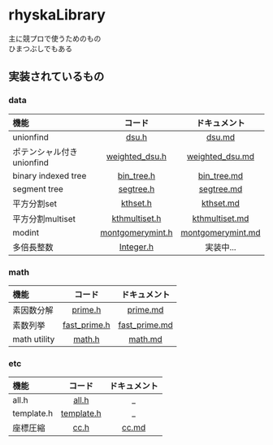 # rhyskaLibrary
主に競プロで使うためのもの  
ひまつぶしでもある
## 実装されているもの
### data
|機能|コード|ドキュメント|
|:--|:--:|:--:|
|unionfind|[dsu.h](src/data/dsu.h)|[dsu.md](docs/data/dsu.md)|
|ポテンシャル付きunionfind|[weighted_dsu.h](src/data/weighted_dsu.h)|[weighted_dsu.md](docs/data/weighted_dsu.md)|
|binary indexed tree|[bin_tree.h](src/data/bin_tree.h)|[bin_tree.md](docs/data/bin_tree.md)|
|segment tree|[segtree.h](src/data/segtree.h)|[segtree.md](docs/data/segtree.md)|
|平方分割set|[kthset.h](src/data/kthset.h)|[kthset.md](docs/data/kthset.md)|
|平方分割multiset|[kthmultiset.h](src/data/kthmultiset.h)|[kthmultiset.md](docs/data/kthmultiset.md)|
|modint|[montgomerymint.h](src/data/montgomerymint.h)|[montgomerymint.md](docs/data/montgomerymint.md)|
|多倍長整数|[Integer.h](src/data/Integer.h)|実装中...|
### math
|機能|コード|ドキュメント|
|:--|:--:|:--:|
|素因数分解|[prime.h](src/math/prime.h)|[prime.md](docs/math/prime.md)|
|素数列挙|[fast_prime.h](src/math/fast_prime.h)|[fast_prime.md](docs/math/fast_prime.md)|
|math utility|[math.h](src/math/math.h)|[math.md](docs/math/math.md)|
### etc
|機能|コード|ドキュメント|
|:--|:--:|:--:|
|all.h|[all.h](src/all.h)|_|
|template.h|[template.h](src/template.h)|_|
|座標圧縮|[cc.h](src/cc.h)|[cc.md](docs/cc.md)|
